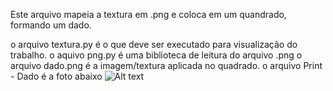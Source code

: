 Este arquivo mapeia a textura em .png e coloca em um quandrado, formando um dado.

o arquivo textura.py é o que deve ser executado para visualização do trabalho.
o aquivo png.py é uma biblioteca de leitura do arquivo .png
o arquivo dado.png é a imagem/textura aplicada no quadrado.
o arquivo Print - Dado é a foto abaixo
![Alt text](https://github.com/mateussotero/ComputacaoGrafica/blob/51b6dd89f6cbf01410a705d898d10a01201cfa85/Dossi%C3%AA%202/Dado%20com%20Textura/Print%20-%20Dado.png "Dado")
